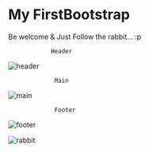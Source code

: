 # My FirstBootstrap

Be welcome & Just Follow the rabbit... :p

                Header
![header](https://user-images.githubusercontent.com/101474322/163858218-caf1d3ea-7079-43b4-aed9-b0ddc512f0d5.jpg)

                 Main
![main](https://user-images.githubusercontent.com/101474322/163858220-b733ca6c-a1bc-4011-99b8-e401ce339e29.jpg)

                 Footer
![footer](https://user-images.githubusercontent.com/101474322/163858212-9037e418-4fd2-420e-9a81-0f5fe3f081ef.jpg)


![rabbit](https://user-images.githubusercontent.com/101474322/163858221-01f3c67e-fe1e-427b-ab9e-15d36a5a5cab.jpg)
